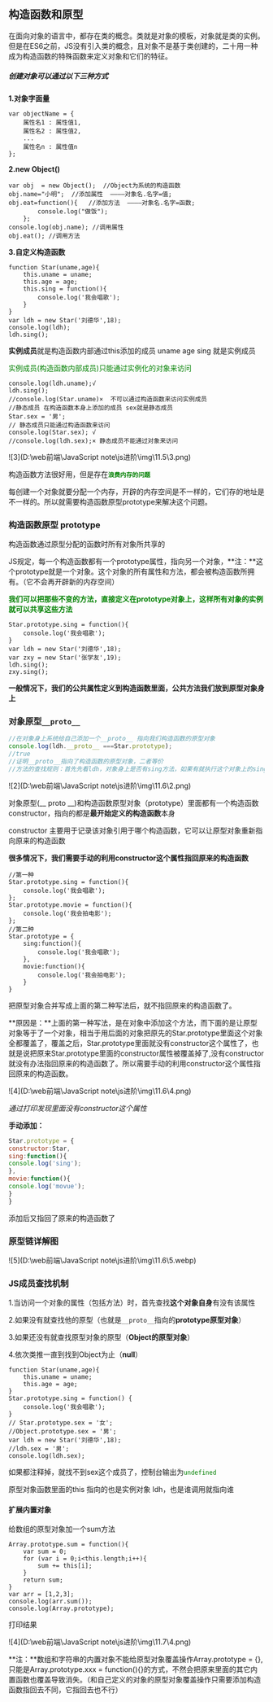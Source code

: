 ##  构造函数和原型

在面向对象的语言中，都存在类的概念。类就是对象的模板，对象就是类的实例。但是在ES6之前，JS没有引入类的概念，且对象不是基于类创建的，二十用一种成为构造函数的特殊函数来定义对象和它们的特征。

##### 创建对象可以通过以下三种方式

**1.对象字面量**

```
var objectName = {
    属性名1 : 属性值1,
    属性名2 : 属性值2,
    ...
    属性名n : 属性值n
};
```



**2.new Object()**

```
var obj  = new Object();  //Object为系统的构造函数 
obj.name="小明";  //添加属性  ————对象名.名字=值;
obj.eat=function(){   //添加方法  ————对象名.名字=函数;
        console.log("做饭");
    };
console.log(obj.name); //调用属性
obj.eat(); //调用方法
```



**3.自定义构造函数**

```
function Star(uname,age){
	this.uname = uname;
	this.age = age;
	this.sing = function(){
		console.log('我会唱歌');
	}
}
var ldh = new Star('刘德华',18);
console.log(ldh);
ldh.sing();
```

**实例成员**就是构造函数内部通过this添加的成员 uname age sing 就是实例成员

<font color=green>实例成员(构造函数内部成员)只能通过实例化的对象来访问</font>

```
console.log(ldh.uname);√
ldh.sing();
//console.log(Star.uname)×  不可以通过构造函数来访问实例成员
//静态成员 在构造函数本身上添加的成员 sex就是静态成员
Star.sex = '男';
// 静态成员只能通过构造函数来访问
console.log(Star.sex); √
//console.log(ldh.sex);× 静态成员不能通过对象来访问
```

![3](D:\web前端\JavaScript note\js进阶\img\11.5\3.png)

构造函数方法很好用，但是存在<font color=green>**`浪费内存的问题`**</font>

每创建一个对象就要分配一个内存，开辟的内存空间是不一样的，它们存的地址是不一样的。所以就需要构造函数原型prototype来解决这个问题。

### 构造函数原型 prototype

构造函数通过原型分配的函数时所有对象所共享的

JS规定，每一个构造函数都有一个prototype属性，指向另一个对象，**注：**这个prototype就是一个对象。这个对象的所有属性和方法，都会被构造函数所拥有。（它不会再开辟新的内存空间）

**<font color="green">我们可以把那些不变的方法，直接定义在prototype对象上，这样所有对象的实例就可以共享这些方法</font>**

```
Star.prototype.sing = function(){
	console.log('我会唱歌');
}
var ldh = new Star('刘德华',18);
var zxy = new Star('张学友',19);
ldh.sing();
zxy.sing();
```

**一般情况下，我们的公共属性定义到构造函数里面，公共方法我们放到原型对象身上**

### 对象原型`__proto__`

```js
//在对象身上系统给自己添加一个__proto__ 指向我们构造函数的原型对象
console.log(ldh.__proto__ ===Star.prototype);
//true
//证明__proto__指向了构造函数的原型对象，二者等价
//方法的查找规则：首先先看ldh，对象身上是否有sing方法，如果有就执行这个对象上的sing，如果没有sing这个方法，因为有__proto__的存在，就去构造函数原型对象prototype身上去查找
```

![2](D:\web前端\JavaScript note\js进阶\img\11.6\2.png)

对象原型(__ proto __)和构造函数原型对象（prototype）里面都有一个构造函数constructor，指向的都是**最开始定义的构造函数**本身

constructor 主要用于记录该对象引用于哪个构造函数，它可以让原型对象重新指向原来的构造函数

**很多情况下，我们需要手动的利用constructor这个属性指回原来的构造函数**

```
//第一种
Star.prototype.sing = function(){
	console.log('我会唱歌');
};
Star.prototype.movie = function(){
	console.log('我会拍电影');
};
//第二种
Star.prototype = {
	sing:function(){
		console.log('我会唱歌');
	},
	movie:function(){
		console.log('我会拍电影');
	}
}
```

把原型对象合并写成上面的第二种写法后，就不指回原来的构造函数了。

**原因是：**上面的第一种写法，是在对象中添加这个方法，而下面的是让原型对象等于了一个对象，相当于用后面的对象把原先的Star.prototype里面这个对象全都覆盖了，覆盖之后，Star.prototype里面就没有constructor这个属性了，也就是说把原来Star.prototype里面的constructor属性被覆盖掉了,没有constructor就没有办法指回原来的构造函数了。所以需要手动的利用constructor这个属性指回原来的构造函数。

![4](D:\web前端\JavaScript note\js进阶\img\11.6\4.png)

_通过打印发现里面没有constructor这个属性_

**手动添加：**

```js
Star.prototype = {
constructor:Star,
sing:function(){
console.log('sing');
},
movie:function(){
console.log('movue');
}
}
```

添加后又指回了原来的构造函数了

### 原型链详解图

![5](D:\web前端\JavaScript note\js进阶\img\11.6\5.webp)



### JS成员查找机制

1.当访问一个对象的属性（包括方法）时，首先查找**这个对象自身**有没有该属性

2.如果没有就查找他的原型（也就是`__proto__`指向的**prototype原型对象**）

3.如果还没有就查找原型对象的原型（**Object的原型对象**）

4.依次类推一直到找到Object为止（**null**）

```
function Star(uname,age){
	this.uname = uname;
	this.age = age;
}
Star.prototype.sing = function() {
	console.log('我会唱歌');
}
// Star.prototype.sex = '女';
//Object.prototype.sex = '男';
var ldh = new Star('刘德华',18);
//ldh.sex = '男';
console.log(ldh.sex);
```



如果都注释掉，就找不到sex这个成员了，控制台输出为<font color=green>`undefined`</font>

原型对象函数里面的this 指向的也是实例对象 ldh，也是谁调用就指向谁

#### 扩展内置对象

给数组的原型对象加一个sum方法

```
Array.prototype.sum = function(){
	var sum = 0;
	for (var i = 0;i<this.length;i++){
		sum += this[i];
	}
	return sum;
}
var arr = [1,2,3];
console.log(arr.sum());
console.log(Array.prototype);
```

打印结果

![4](D:\web前端\JavaScript note\js进阶\img\11.7\4.png)

**注：**数组和字符串的内置对象不能给原型对象覆盖操作Array.prototype = {},只能是Array.prototype.xxx = function(){}的方式，不然会把原来里面的其它内置函数也覆盖导致消失。（和自己定义的对象的原型对象覆盖操作只需要添加构造函数指回去不同，它指回去也不行）

